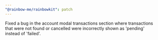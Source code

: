 ```yaml
---
"@rainbow-me/rainbowkit": patch
---
```


Fixed a bug in the account modal transactions section where transactions that were not found or cancelled were incorrectly shown as 'pending' instead of 'failed'.
